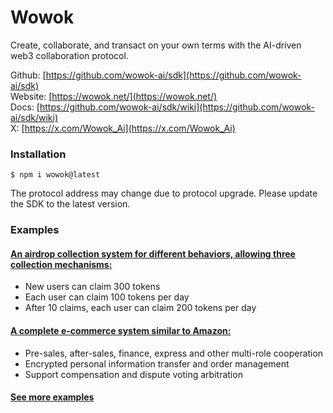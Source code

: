 
# Wowok

Create, collaborate, and transact on your own terms with the AI-driven web3 collaboration protocol.

Github: [https://github.com/wowok-ai/sdk](https://github.com/wowok-ai/sdk)   
Website: [https://wowok.net/](https://wowok.net/)   
Docs: [https://github.com/wowok-ai/sdk/wiki](https://github.com/wowok-ai/sdk/wiki)   
X: [https://x.com/Wowok_Ai](https://x.com/Wowok_Ai)


### Installation

```
$ npm i wowok@latest
```
The protocol address may change due to protocol upgrade. Please update the SDK to the latest version.

### Examples 
#### [An airdrop collection system for different behaviors, allowing three collection mechanisms:](https://github.com/wowok-ai/sdk-examples/tree/main/airdrop)
* New users can claim 300 tokens
* Each user can claim 100 tokens per day
* After 10 claims, each user can claim 200 tokens per day

#### [A complete e-commerce system similar to Amazon:](https://github.com/wowok-ai/sdk-examples/tree/main/e-commerce)
* Pre-sales, after-sales, finance, express and other multi-role cooperation
* Encrypted personal information transfer and order management
* Support compensation and dispute voting arbitration

#### [See more examples](https://github.com/wowok-ai/sdk-examples)
  
